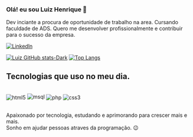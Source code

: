 

### Olá! eu sou Luiz Henrique 👋
 Dev inciante a procura de oportunidade de trabalho na area.
Cursando faculdade de ADS.
Quero me desenvolver profissionalmente e contribuir para o sucesso da empresa.

[![Linkedln](https://img.shields.io/badge/LinkedIn-0077B5?style=for-the-badge&logo=linkedin&logoColor=white)](https://www.linkedin.com/in/luiz-henrique-0138b9152/)

[![Luiz GitHub stats-Dark](https://github-readme-stats.vercel.app/api?username=Famuit&show_icons=true&theme=dark#gh-dark-mode-only)](https://github.com/Famuit/github-readme-stats#gh-dark-mode-only)
[![Top Langs](https://github-readme-stats.vercel.app/api/top-langs/?username=Famuit&hide_progress=true)](https://github.com/Famuit/github-readme-stats)


## Tecnologias que uso no meu dia.

<div style="display: inline_block"><br/>
<img align="center" alt="html5" src="https://img.shields.io/badge/HTML5-E34F26?style=for-the-badge&logo=html5&logoColor=white"/>
<img aling="center" alt="msql" src="https://img.shields.io/badge/MySQL-00000F?style=for-the-badge&logo=mysql&logoColor=white"/>
<img align="center" alt="php" src="https://img.shields.io/badge/PHP-777BB4?style=for-the-badge&logo=php&logoColor=white"/>
<img align="center" alt="css3" src="https://img.shields.io/badge/CSS3-1572B6?style=for-the-badge&logo=css3&logoColor=white"/>
</div><br/>

Apaixonado por tecnologia, estudando e aprimorando para crescer mais e mais.<br/>
Sonho em ajudar pessoas atraves da programação. 😉
